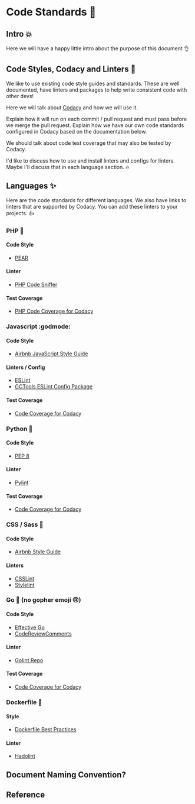 # Code Standards :tada:

## Intro :boom:

Here we will have a happy little intro about the purpose of this document :ok_hand:

## Code Styles, Codacy and Linters :muscle:

We like to use existing code style guides and standards. These are well documented, have linters and packages to help write consistent code with other devs!

Here we will talk about [Codacy](https://app.codacy.com/project/gctools-outilsgc/concierge/dashboard) and how we will use it.

Explain how it will run on each commit / pull request and must pass before we merge the pull request.
Explain how we have our own code standards configured in Codacy based on the documentation below.

We should talk about code test coverage that may also be tested by Codacy.

I'd like to discuss how to use and install linters and configs for linters. Maybe I'll discuss that in each language section. :fire:

## Languages :sparkles:
Here are the code standards for different languages. We also have links to linters that are supported by Codacy. You can add these linters to your projects. :+1:

### PHP :older_man:

#### Code Style
* [PEAR](https://pear.php.net/manual/en/standards.php)
#### Linter
* [PHP Code Sniffer](https://github.com/squizlabs/PHP_CodeSniffer)
#### Test Coverage
* [PHP Code Coverage for Codacy](https://github.com/codacy/python-codacy-coverage)

### Javascript :godmode:

#### Code Style
* [Airbnb JavaScript Style Guide](https://github.com/airbnb/javascript)
#### Linters / Config
* [ESLint](https://eslint.org/)
* [GCTools ESLint Config Package](https://github.com/gctools-outilsgc/gctools-components/tree/master/packages/eslint-config)
#### Test Coverage
* [Code Coverage for Codacy](https://github.com/codacy/node-codacy-coverage)

### Python :snake:

#### Code Style
* [PEP 8](https://www.python.org/dev/peps/pep-0008/)
#### Linter
* [Pylint](https://www.pylint.org/)
#### Test Coverage
* [Code Coverage for Codacy](https://github.com/codacy/python-codacy-coverage)

### CSS / Sass :art:

#### Code Style
* [Airbnb Style Guide](https://github.com/airbnb/css)
#### Linters
* [CSSLint](https://github.com/CSSLint/csslint)
* [Stylelint](https://stylelint.io/)

### Go :rat: (no gopher emoji :cry:)

#### Code Style
* [Effective Go](https://golang.org/doc/effective_go.html)
* [CodeReviewComments](https://github.com/golang/go/wiki/CodeReviewComments)
#### Linter
* [Golint Repo](https://github.com/golang/lint)
#### Test Coverage
* [Code Coverage for Codacy](https://github.com/schrej/godacov)

### Dockerfile :whale:

#### Style
* [Dockerfile Best Practices](https://docs.docker.com/develop/develop-images/dockerfile_best-practices/)
#### Linter
* [Hadolint](https://github.com/hadolint/hadolint)

## Document Naming Convention?

## Reference